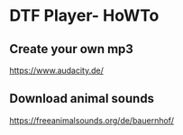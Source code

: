 # DTF Player- HoWTo

## Create your own mp3
https://www.audacity.de/

## Download animal sounds
https://freeanimalsounds.org/de/bauernhof/
